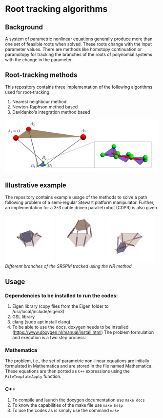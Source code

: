 # Root tracking algorithms
## Background
A system of parametric nonlinear equations generally produce more than one set of feasible roots when solved. These roots change with the input parameter values. There are methods like homotopy continuation or paramotopy for tracking the branches of the roots of polynomial systems with the change in the parameter. 

## Root-tracking methods
This repository contains three implementation of the following algorithms used for root-tracking.
1. Nearest neighbour method
2. Newton-Raphson method based
3. Davidenko's integration method based 

![Tracking of a given path by the 3-3 CDPR](/assets/graphics/33cdpr_tracking.png)

## Illustrative example
The repository contains example usage of the methods to solve a path following problem of a semi-regular Stewart platform manipulator.
Further, an implementation for a 3-3 cable driven parallel robot (CDPR) is also given. 

<p float="middle">
  <img src="/assets/animations/r1.gif" width="32%" />
  <img src="/assets/animations/r2.gif" width="32%" /> 
  <img src="/assets/animations/r3.gif" width="32%" />
  <em>Different branches of the SRSPM tracked using the NR method</em>
</p>

## Usage
### Dependencies to be installed to run the codes:
1. Eigen library (copy files from the Eigen folder to /usr/local/include/eigen3)
2. GSL library
3. clang (sudo apt install clang)
4. To be able to use the docs, doxygen needs to be installed (https://www.doxygen.nl/manual/install.html)
The problem formulation and execution is a two step process:
### Mathematica
The problem, i.e., the set of parametric non-linear equations are initially formulated in Mathematica and are stored in the file named Mathematica. These equations are then ported as `C++` expressions using the `FileTemplateApply` function. 

### C++
1. To compile and launch the doxygen documentation use `make docs`
2. To know the capabilities of the make file use `make help`
3. To use the codes as is simply use the command `make`


